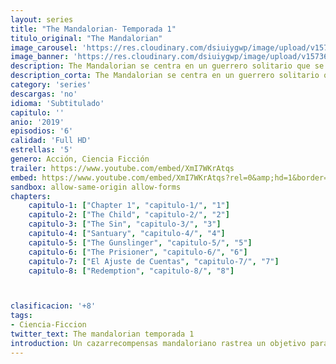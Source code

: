 ```yaml
---
layout: series
title: "The Mandalorian- Temporada 1"
titulo_original: "The Mandalorian"
image_carousel: 'https://res.cloudinary.com/dsiuiygwp/image/upload/v1573604791/mandalorian-min_ddzx3g.jpg'
image_banner: 'https://res.cloudinary.com/dsiuiygwp/image/upload/v1573604791/The-mandalorian-min_wjrira.jpg'
description: The Mandalorian se centra en un guerrero solitario que se encuentra lejos de la autoridad de la Nueva República, y en los famosos Boba Fett y su padre Jango. La serie explora nuevas luchas espaciales y la complicada profesión de ser cazarrecompensas.
description_corta: The Mandalorian se centra en un guerrero solitario que se encuentra lejos de la autoridad de la Nueva República, y en los famosos Boba Fett y su padre Jango. La serie...
category: 'series'
descargas: 'no'
idioma: 'Subtitulado'
capitulo: ''
anio: '2019'
episodios: '6'
calidad: 'Full HD'
estrellas: '5'
genero: Acción, Ciencia Ficción
trailer: https://www.youtube.com/embed/XmI7WKrAtqs
embed: https://www.youtube.com/embed/XmI7WKrAtqs?rel=0&amp;hd=1&border=0&wmode=opaque&enablejsapi=1&modestbranding=1&controls=1&showinfo=1
sandbox: allow-same-origin allow-forms 
chapters:
    capitulo-1: ["Chapter 1", "capitulo-1/", "1"]
    capitulo-2: ["The Child", "capitulo-2/", "2"]
    capitulo-3: ["The Sin", "capitulo-3/", "3"]
    capitulo-4: ["Santuary", "capitulo-4/", "4"]
    capitulo-5: ["The Gunslinger", "capitulo-5/", "5"]
    capitulo-6: ["The Prisioner", "capitulo-6/", "6"]
    capitulo-7: ["El Ajuste de Cuentas", "capitulo-7/", "7"]
    capitulo-8: ["Redemption", "capitulo-8/", "8"]



clasificacion: '+8'
tags:
- Ciencia-Ficcion
twitter_text: The mandalorian temporada 1
introduction: Un cazarrecompensas mandaloriano rastrea un objetivo para un cliente que paga bien.
---
```












